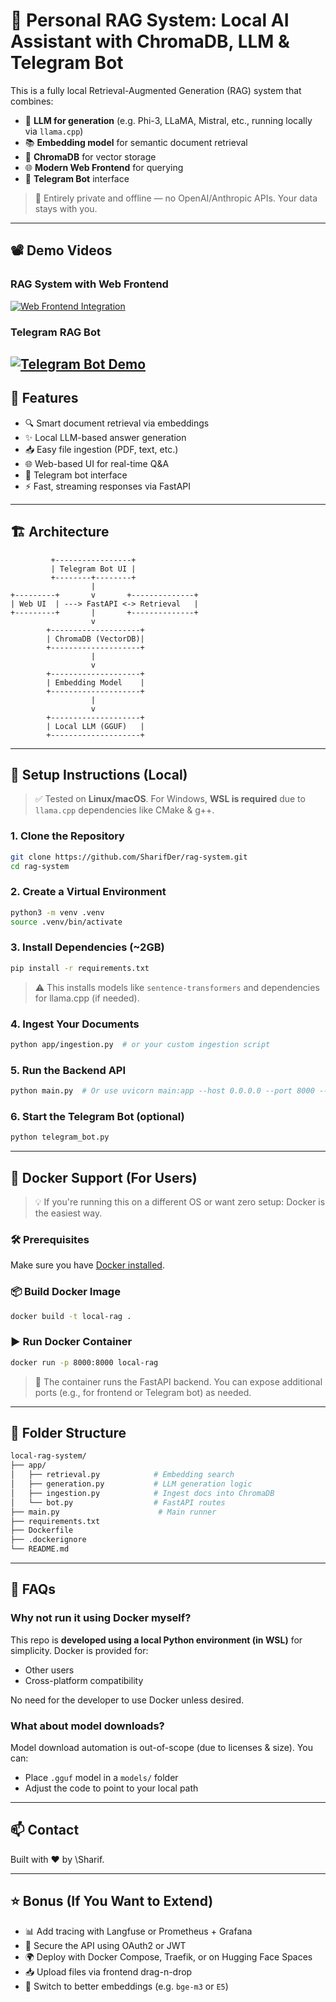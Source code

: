 # 🤖 Personal RAG System: Local AI Assistant with ChromaDB, LLM & Telegram Bot

This is a fully local Retrieval-Augmented Generation (RAG) system that combines:

* 🧠 **LLM for generation** (e.g. Phi-3, LLaMA, Mistral, etc., running locally via `llama.cpp`)
* 📚 **Embedding model** for semantic document retrieval
* 💾 **ChromaDB** for vector storage
* 🌐 **Modern Web Frontend** for querying
* 💬 **Telegram Bot** interface

> 🔐 Entirely private and offline — no OpenAI/Anthropic APIs. Your data stays with you.

---
## 📽️ Demo Videos

### RAG System with Web Frontend
[![Web Frontend Integration](https://img.youtube.com/vi/_kW-GXYfKFM/0.jpg)](https://youtu.be/_kW-GXYfKFM)

### Telegram RAG Bot
[![Telegram Bot Demo](https://img.youtube.com/vi/KCl1OPdmP88/0.jpg)](https://youtu.be/KCl1OPdmP88)
---

## 🧩 Features

* 🔍 Smart document retrieval via embeddings
* ✨ Local LLM-based answer generation
* 📥 Easy file ingestion (PDF, text, etc.)
* 🌐 Web-based UI for real-time Q\&A
* 🤖 Telegram bot interface
* ⚡ Fast, streaming responses via FastAPI

---

## 🏗️ Architecture

```text
         +-----------------+
         | Telegram Bot UI |
         +--------+--------+
                  |
+---------+       v       +--------------+
| Web UI  | ---> FastAPI <-> Retrieval   |
+---------+       |       +--------------+
                  v
        +--------------------+
        | ChromaDB (VectorDB)|
        +--------------------+
                  |
                  v
        +--------------------+
        | Embedding Model    |
        +--------------------+
                  |
                  v
        +--------------------+
        | Local LLM (GGUF)   |
        +--------------------+
```

---

## 🚀 Setup Instructions (Local)

> ✅ Tested on **Linux/macOS**. For Windows, **WSL is required** due to `llama.cpp` dependencies like CMake & g++.

### 1. Clone the Repository

```bash
git clone https://github.com/SharifDer/rag-system.git
cd rag-system
```

### 2. Create a Virtual Environment

```bash
python3 -m venv .venv
source .venv/bin/activate
```

### 3. Install Dependencies (\~2GB)

```bash
pip install -r requirements.txt
```

> ⚠️ This installs models like `sentence-transformers` and dependencies for llama.cpp (if needed).

### 4. Ingest Your Documents

```bash
python app/ingestion.py  # or your custom ingestion script
```

### 5. Run the Backend API

```bash
python main.py  # Or use uvicorn main:app --host 0.0.0.0 --port 8000 --reload
```

### 6. Start the Telegram Bot (optional)

```bash
python telegram_bot.py
```

---

## 🐳 Docker Support (For Users)

> 💡 If you're running this on a different OS or want zero setup: Docker is the easiest way.

### 🛠️ Prerequisites

Make sure you have [Docker installed](https://www.docker.com/products/docker-desktop/).

### 📦 Build Docker Image

```bash
docker build -t local-rag .
```

### ▶️ Run Docker Container

```bash
docker run -p 8000:8000 local-rag
```

> 📝 The container runs the FastAPI backend. You can expose additional ports (e.g., for frontend or Telegram bot) as needed.

---

## 📁 Folder Structure

```bash
local-rag-system/
├── app/
│   ├── retrieval.py            # Embedding search
│   ├── generation.py           # LLM generation logic
│   ├── ingestion.py            # Ingest docs into ChromaDB
│   └── bot.py                  # FastAPI routes         
├── main.py                      # Main runner
├── requirements.txt
├── Dockerfile
├── .dockerignore
└── README.md
```

---

## 🔎 FAQs

### Why not run it using Docker myself?

This repo is **developed using a local Python environment (in WSL)** for simplicity. Docker is provided for:

* Other users
* Cross-platform compatibility

No need for the developer to use Docker unless desired.

### What about model downloads?

Model download automation is out-of-scope (due to licenses & size). You can:

* Place `.gguf` model in a `models/` folder
* Adjust the code to point to your local path

---

## 📫 Contact

Built with ❤️ by \Sharif.

---

## ⭐️ Bonus (If You Want to Extend)

* 📊 Add tracing with Langfuse or Prometheus + Grafana
* 🔐 Secure the API using OAuth2 or JWT
* 🌍 Deploy with Docker Compose, Traefik, or on Hugging Face Spaces
* 📥 Upload files via frontend drag-n-drop
* 🧠 Switch to better embeddings (e.g. `bge-m3` or `E5`)
